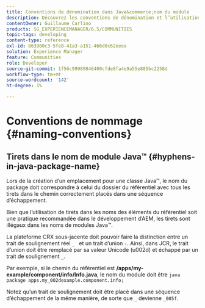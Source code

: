 ```yaml
---
title: Conventions de dénomination dans Java&commerce;nom du module
description: Découvrez les conventions de dénomination et l’utilisation des tirets dans Java&commerce; nom du package.
contentOwner: Guillaume Carlino
products: SG_EXPERIENCEMANAGER/6.5/COMMUNITIES
topic-tags: developing
content-type: reference
exl-id: 863900c3-5fe8-41a3-a151-466d0c62eeea
solution: Experience Manager
feature: Communities
role: Developer
source-git-commit: 1f56c99980846400cfde8fa4e9a55e885bc2258d
workflow-type: tm+mt
source-wordcount: '142'
ht-degree: 1%

---
```


# Conventions de nommage {#naming-conventions}

## Tirets dans le nom de module Java™ {#hyphens-in-java-package-name}

Lors de la création d’un emplacement pour une classe Java™, le nom du package doit correspondre à celui du dossier du référentiel avec tous les tirets dans le chemin correctement placés dans une séquence d’échappement.

Bien que l’utilisation de tirets dans les noms des éléments du référentiel soit une pratique recommandée dans le développement d’AEM, les tirets sont illégaux dans les noms de modules Java™.

La plateforme CRX sous-jacente doit pouvoir faire la distinction entre un trait de soulignement réel `_ ` et un trait d’union `-`. Ainsi, dans JCR, le trait d’union doit être remplacé par sa valeur Unicode (u002d) et échappé par un trait de soulignement `_`.

Par exemple, si le chemin du référentiel est **/apps/my-example/component/info/Info.java**, le nom du module doit être `java package apps.my_002dexample.component.info;`

Notez qu’un trait de soulignement doit être placé dans une séquence d’échappement de la même manière, de sorte que `_` devienne `_005f`.
